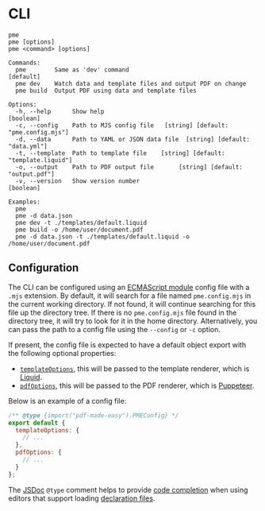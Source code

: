 # CLI

```console
pme
pme [options]
pme <command> [options]

Commands:
  pme        Same as 'dev' command                                     [default]
  pme dev    Watch data and template files and output PDF on change
  pme build  Output PDF using data and template files

Options:
  -h, --help      Show help                                            [boolean]
  -c, --config    Path to MJS config file   [string] [default: "pme.config.mjs"]
  -d, --data      Path to YAML or JSON data file  [string] [default: "data.yml"]
  -t, --template  Path to template file    [string] [default: "template.liquid"]
  -o, --output    Path to PDF output file       [string] [default: "output.pdf"]
  -v, --version   Show version number                                  [boolean]

Examples:
  pme
  pme -d data.json
  pme dev -t ./templates/default.liquid
  pme build -o /home/user/document.pdf
  pme -d data.json -t ./templates/default.liquid -o /home/user/document.pdf
```

## Configuration

The CLI can be configured using an [ECMAScript module](https://nodejs.org/api/esm.html) config file with a `.mjs` extension. By default, it will search for a file named `pme.config.mjs` in the current working directory. If not found, it will continue searching for this file up the directory tree. If there is no `pme.config.mjs` file found in the directory tree, it will try to look for it in the home directory. Alternatively, you can pass the path to a config file using the `--config` or `-c` option.

If present, the config file is expected to have a default object export with the following optional properties:

- [`templateOptions`](https://liquidjs.com/api/interfaces/liquid_options_.liquidoptions.html), this will be passed to the template renderer, which is [Liquid](https://liquidjs.com).
- [`pdfOptions`](https://pptr.dev/api/puppeteer.pdfoptions), this will be passed to the PDF renderer, which is [Puppeteer](https://pptr.dev).

Below is an example of a config file:

```js
/** @type {import("pdf-made-easy").PMEConfig} */
export default {
  templateOptions: {
    // ...
  },
  pdfOptions: {
    // ...
  }
};
```

The [JSDoc](https://jsdoc.app) `@type` comment helps to provide [code completion](https://en.wikipedia.org/wiki/Intelligent_code_completion) when using editors that support loading [declaration files](https://www.typescriptlang.org/docs/handbook/declaration-files/introduction.html).
